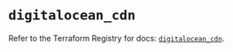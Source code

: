 # `digitalocean_cdn`

Refer to the Terraform Registry for docs: [`digitalocean_cdn`](https://registry.terraform.io/providers/digitalocean/digitalocean/2.36.0/docs/resources/cdn).
